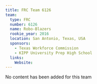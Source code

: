 ```yaml
---
title: FRC Team 6126
team:
  type: FRC
  number: 6126
  name: Robo-Blazers
  rookie_year: 2016
  location: San Antonio, Texas, USA
  sponsors:
    - Texas Workforce Commission
    - KIPP University Prep High School
  links:
    Website: 
---
```

No content has been added for this team